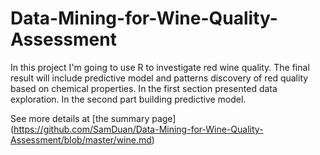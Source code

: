 # Data-Mining-for-Wine-Quality-Assessment
In this project I'm going to use R to investigate red wine quality. The final
result will include predictive model and patterns discovery of red quality based
on chemical properties. In the first section presented data exploration. In the
second part building predictive model.

See more details at [the summary page]
(https://github.com/SamDuan/Data-Mining-for-Wine-Quality-Assessment/blob/master/wine.md) 
